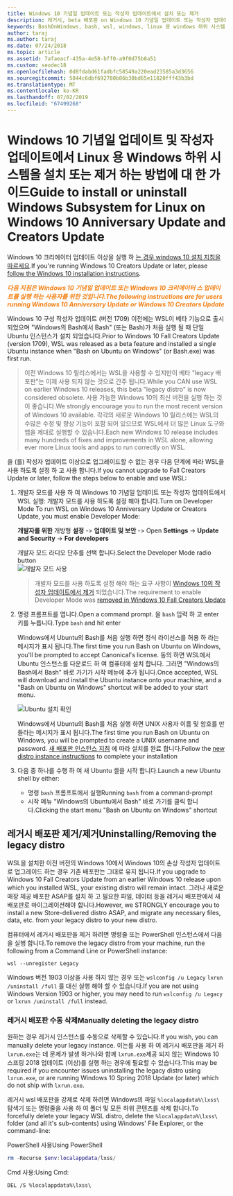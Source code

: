 ```yaml
---
title: Windows 10 기념일 업데이트 또는 작성자 업데이트에서 설치 또는 제거
description: 레거시, beta 배포판 on Windows 10 기념일 업데이트 또는 작성자 업데이트에 대 한 설치 및 설치 취소 지침
keywords: BashOnWindows, bash, wsl, windows, linux 용 windows 하위 시스템, windowssubsystem, ubuntu, debian, suse, windows 10, 레거시, 베타, 설치, 제거, 제거, 설치 취소, 삭제, 사용 되지 않음
author: taraj
ms.author: taraj
ms.date: 07/24/2018
ms.topic: article
ms.assetid: 7afaeacf-435a-4e58-bff0-a9f0d75b8a51
ms.custom: seodec18
ms.openlocfilehash: 0d8fdabd61fadbfc58549a220ead23585a3d3656
ms.sourcegitcommit: 5844c6dbf692780b86b30bd65e11820fff43b3bd
ms.translationtype: MT
ms.contentlocale: ko-KR
ms.lasthandoff: 07/02/2019
ms.locfileid: "67499268"
---
```

# <a name="guide-to-install-or-uninstall-windows-subsystem-for-linux-on-windows-10-anniversary-update-and-creators-update"></a><span data-ttu-id="3a861-104">Windows 10 기념일 업데이트 및 작성자 업데이트에서 Linux 용 Windows 하위 시스템을 설치 또는 제거 하는 방법에 대 한 가이드</span><span class="sxs-lookup"><span data-stu-id="3a861-104">Guide to install or uninstall Windows Subsystem for Linux on Windows 10 Anniversary Update and Creators Update</span></span> 

<span data-ttu-id="3a861-105">Windows 10 크리에이터 업데이트 이상을 실행 하 [는 경우 windows 10 설치 지침을 따르세요](install-win10.md).</span><span class="sxs-lookup"><span data-stu-id="3a861-105">If you're running Windows 10 Creators Update or later, please [follow the Windows 10 installation instructions](install-win10.md).</span></span>

<span data-ttu-id="3a861-106"><strong><em><span style="color: #f28014">다음 지침은 Windows 10 기념일 업데이트 또는 Windows 10 크리에이터 스 업데이트를 실행 하는 사용자를 위한 것입니다.</span></em></strong></span><span class="sxs-lookup"><span data-stu-id="3a861-106"><strong><em><span style="color: #f28014">The following instructions are for users running Windows 10 Anniversary Update or Windows 10 Creators Update</span></em></strong></span></span>

<span data-ttu-id="3a861-107">Windows 10 구성 작성자 업데이트 (버전 1709) 이전에는 WSL이 베타 기능으로 출시 되었으며 "Windows의 Bash에서 Bash" (또는 Bash)가 처음 실행 될 때 단일 Ubuntu 인스턴스가 설치 되었습니다.</span><span class="sxs-lookup"><span data-stu-id="3a861-107">Prior to Windows 10 Fall Creators Update (version 1709), WSL was released as a beta feature and installed a single Ubuntu instance when "Bash on Ubuntu on Windows" (or Bash.exe) was first run.</span></span>

> <span data-ttu-id="3a861-108">이전 Windows 10 릴리스에서는 WSL을 사용할 수 있지만이 베타 "legacy 배포판"는 이제 사용 되지 않는 것으로 간주 됩니다.</span><span class="sxs-lookup"><span data-stu-id="3a861-108">While you CAN use WSL on earlier Windows 10 releases, this beta "legacy distro" is now considered obsolete.</span></span> <span data-ttu-id="3a861-109">사용 가능한 Windows 10의 최신 버전을 실행 하는 것이 좋습니다.</span><span class="sxs-lookup"><span data-stu-id="3a861-109">We strongly encourage you to run the most recent version of Windows 10 available.</span></span> <span data-ttu-id="3a861-110">각각의 새로운 Windows 10 릴리스에는 WSL의 수많은 수정 및 향상 기능이 포함 되어 있으므로 WSL에서 더 많은 Linux 도구와 앱을 제대로 실행할 수 있습니다.</span><span class="sxs-lookup"><span data-stu-id="3a861-110">Each new Windows 10 release includes many hundreds of fixes and improvements in WSL alone, allowing ever more Linux tools and apps to run correctly on WSL.</span></span>

<span data-ttu-id="3a861-111">을 (를) 작성자 업데이트 이상으로 업그레이드할 수 없는 경우 다음 단계에 따라 WSL을 사용 하도록 설정 하 고 사용 합니다.</span><span class="sxs-lookup"><span data-stu-id="3a861-111">If you cannot upgrade to Fall Creators Update or later, follow the steps below to enable and use WSL:</span></span>

1. <span data-ttu-id="3a861-112">개발자 모드를 사용 하 여 Windows 10 기념일 업데이트 또는 작성자 업데이트에서 WSL 실행: 개발자 모드를 사용 하도록 설정 해야 합니다.</span><span class="sxs-lookup"><span data-stu-id="3a861-112">Turn on Developer Mode  To run WSL on Windows 10 Anniversary Update or Creators Update, you must enable Developer Mode:</span></span>

    <span data-ttu-id="3a861-113">**개발자를 위한** 개방형 **설정** -> **업데이트 및 보안** -> </span><span class="sxs-lookup"><span data-stu-id="3a861-113">Open **Settings** -> **Update and Security** -> **For developers**</span></span>

    <span data-ttu-id="3a861-114">개발자 모드 라디오 단추를 선택 합니다.</span><span class="sxs-lookup"><span data-stu-id="3a861-114">Select the Developer Mode radio button</span></span>  
    ![개발자 모드 사용](media/updateAndSecurity.png)

    > <span data-ttu-id="3a861-116">개발자 모드를 사용 하도록 설정 해야 하는 요구 사항이 [Windows 10의 작성자 업데이트에서 제거](https://blogs.msdn.microsoft.com/commandline/2017/06/08/developer-mode-no-longer-required-for-windows-subsystem-for-linux/) 되었습니다.</span><span class="sxs-lookup"><span data-stu-id="3a861-116">The requirement to enable Developer Mode was [removed in Windows 10 Fall Creators Update](https://blogs.msdn.microsoft.com/commandline/2017/06/08/developer-mode-no-longer-required-for-windows-subsystem-for-linux/)</span></span>

1. <span data-ttu-id="3a861-117">명령 프롬프트를 엽니다.</span><span class="sxs-lookup"><span data-stu-id="3a861-117">Open a command prompt.</span></span>  <span data-ttu-id="3a861-118">을 `bash` 입력 하 고 enter 키를 누릅니다.</span><span class="sxs-lookup"><span data-stu-id="3a861-118">Type `bash` and hit enter</span></span>

    <span data-ttu-id="3a861-119">Windows에서 Ubuntu의 Bash를 처음 실행 하면 정식 라이선스를 허용 하 라는 메시지가 표시 됩니다.</span><span class="sxs-lookup"><span data-stu-id="3a861-119">The first time you run Bash on Ubuntu on Windows, you'll be prompted to accept Canonical's license.</span></span> <span data-ttu-id="3a861-120">동의 하면 WSL에서 Ubuntu 인스턴스를 다운로드 하 여 컴퓨터에 설치 합니다. 그러면 "Windows의 Bash에서 Bash" 바로 가기가 시작 메뉴에 추가 됩니다.</span><span class="sxs-lookup"><span data-stu-id="3a861-120">Once accepted, WSL will download and install the Ubuntu instance onto your machine, and a "Bash on Ubuntu on Windows" shortcut will be added to your start menu.</span></span>

    ![Ubuntu 설치 확인](media/bashShellInstall.png)

    <span data-ttu-id="3a861-122">Windows에서 Ubuntu의 Bash를 처음 실행 하면 UNIX 사용자 이름 및 암호를 만들라는 메시지가 표시 됩니다.</span><span class="sxs-lookup"><span data-stu-id="3a861-122">The first time you run Bash on Ubuntu on Windows, you will be prompted to create a UNIX username and password.</span></span> <span data-ttu-id="3a861-123">[새 배포판 인스턴스 지침](initialize-distro.md) 에 따라 설치를 완료 합니다.</span><span class="sxs-lookup"><span data-stu-id="3a861-123">Follow the [new distro instance instructions](initialize-distro.md) to complete your installation</span></span>

1. <span data-ttu-id="3a861-124">다음 중 하나를 수행 하 여 새 Ubuntu 셸을 시작 합니다.</span><span class="sxs-lookup"><span data-stu-id="3a861-124">Launch a new Ubuntu shell by either:</span></span>
    * <span data-ttu-id="3a861-125">명령 `bash` 프롬프트에서 실행</span><span class="sxs-lookup"><span data-stu-id="3a861-125">Running `bash` from a command-prompt</span></span>
    * <span data-ttu-id="3a861-126">시작 메뉴 "Windows의 Ubuntu에서 Bash" 바로 가기를 클릭 합니다.</span><span class="sxs-lookup"><span data-stu-id="3a861-126">Clicking the start menu "Bash on Ubuntu on Windows" shortcut</span></span>

    
## <a name="uninstallingremoving-the-legacy-distro"></a><span data-ttu-id="3a861-127">레거시 배포판 제거/제거</span><span class="sxs-lookup"><span data-stu-id="3a861-127">Uninstalling/Removing the legacy distro</span></span>
<span data-ttu-id="3a861-128">WSL을 설치한 이전 버전의 Windows 10에서 Windows 10의 손상 작성자 업데이트로 업그레이드 하는 경우 기존 배포판는 그대로 유지 됩니다.</span><span class="sxs-lookup"><span data-stu-id="3a861-128">If you upgrade to Windows 10 Fall Creators Update from an earlier Windows 10 release upon which you installed WSL, your existing distro will remain intact.</span></span> <span data-ttu-id="3a861-129">그러나 새로운 매장 제공 배포판 ASAP를 설치 하 고 필요한 파일, 데이터 등을 레거시 배포판에서 새 배포판로 마이그레이션해야 합니다.</span><span class="sxs-lookup"><span data-stu-id="3a861-129">However, we STRONGLY encourage you to install a new Store-delivered distro ASAP, and migrate any necessary files, data, etc. from your legacy distro to your new distro.</span></span>

<span data-ttu-id="3a861-130">컴퓨터에서 레거시 배포판을 제거 하려면 명령줄 또는 PowerShell 인스턴스에서 다음을 실행 합니다.</span><span class="sxs-lookup"><span data-stu-id="3a861-130">To remove the legacy distro from your machine, run the following from a Command Line or PowerShell instance:</span></span>

```console
wsl --unregister Legacy
```

<span data-ttu-id="3a861-131">Windows 버전 1903 이상을 사용 하지 않는 경우 또는 `wslconfig /u Legacy` `lxrun /uninstall /full` 를 대신 실행 해야 할 수 있습니다.</span><span class="sxs-lookup"><span data-stu-id="3a861-131">If you are not using Windows Version 1903 or higher, you may need to run `wslconfig /u Legacy` or `lxrun /uninstall /full` instead.</span></span> 

### <a name="manually-deleting-the-legacy-distro"></a><span data-ttu-id="3a861-132">레거시 배포판 수동 삭제</span><span class="sxs-lookup"><span data-stu-id="3a861-132">Manually deleting the legacy distro</span></span>
<span data-ttu-id="3a861-133">원하는 경우 레거시 인스턴스를 수동으로 삭제할 수 있습니다.</span><span class="sxs-lookup"><span data-stu-id="3a861-133">If you wish, you can manually delete your legacy instance.</span></span> <span data-ttu-id="3a861-134">이는를 사용 하 여 레거시 배포판을 제거 하 `lxrun.exe`는 데 문제가 발생 하거나와 함께 `lxrun.exe`제공 되지 않는 Windows 10 스프링 2018 업데이트 (이상)를 실행 하는 경우에 필요할 수 있습니다.</span><span class="sxs-lookup"><span data-stu-id="3a861-134">This may be required if you encounter issues uninstalling the legacy distro using `lxrun.exe`, or are running Windows 10 Spring 2018 Update (or later) which do not ship with `lxrun.exe`.</span></span>

<span data-ttu-id="3a861-135">레거시 wsl 배포판을 강제로 삭제 하려면 Windows의 파일 `%localappdata%\lxss\` 탐색기 또는 명령줄을 사용 하 여 폴더 및 모든 하위 콘텐츠를 삭제 합니다.</span><span class="sxs-lookup"><span data-stu-id="3a861-135">To forcefully delete your legacy WSL distro, delete the `%localappdata%\lxss\` folder (and all it's sub-contents) using Windows' File Explorer, or the command-line:</span></span>

<span data-ttu-id="3a861-136">PowerShell 사용</span><span class="sxs-lookup"><span data-stu-id="3a861-136">Using PowerShell</span></span>
```powershell
rm -Recurse $env:localappdata/lxss/
```

<span data-ttu-id="3a861-137">Cmd 사용:</span><span class="sxs-lookup"><span data-stu-id="3a861-137">Using Cmd:</span></span>
```console
DEL /S %localappdata%\lxss\
```
